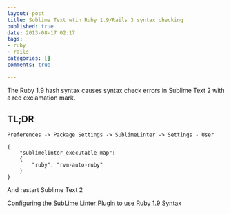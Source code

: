 ```yaml
---
layout: post
title: Sublime Text wtih Ruby 1.9/Rails 3 syntax checking
published: true
date: 2013-08-17 02:17
tags:
- ruby
- rails
categories: []
comments: true

---
```

The Ruby 1.9 hash syntax causes syntax check errors in Sublime Text 2 with a red exclamation mark.


## TL;DR

`Preferences -> Package Settings -> SublimeLinter -> Settings - User`

    {
        "sublimelinter_executable_map":
        {
            "ruby": "rvm-auto-ruby"
        }
    }

And restart Sublime Text 2

[Configuring the SubLime Linter Plugin to use Ruby 1.9 Syntax](http://stackoverflow.com/questions/9153210/configuring-the-sublime-linter-plugin-to-use-ruby-1-9-syntax) 
